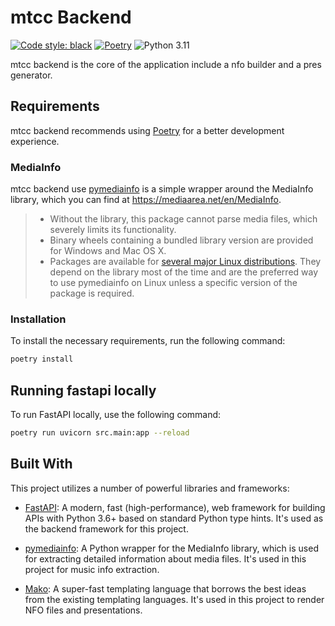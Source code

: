 # mtcc Backend
[![Code style: black](https://img.shields.io/badge/code%20style-black-000000.svg)](https://github.com/psf/black) 
[![Poetry](https://img.shields.io/endpoint?url=https://python-poetry.org/badge/v0.json)](https://python-poetry.org/)
![Python 3.11](https://img.shields.io/badge/python-3.11%20|%203.12-blue)

mtcc backend is the core of the application include a nfo builder and a pres generator.

## Requirements
mtcc backend recommends using [Poetry](https://python-poetry.org/) for a better development experience.

### MediaInfo
mtcc backend use [pymediainfo](https://pypi.org/project/pymediainfo/) is a simple wrapper around the MediaInfo library, which you can find at https://mediaarea.net/en/MediaInfo.
> * Without the library, this package cannot parse media files, which severely limits its functionality.
> * Binary wheels containing a bundled library version are provided for Windows and Mac OS X.
> * Packages are available for [several major Linux distributions](https://repology.org/project/python:pymediainfo/versions). They depend on the library most of the time and are the preferred way to use pymediainfo on Linux unless a specific version of the package is required.

### Installation
To install the necessary requirements, run the following command:
```bash
poetry install
```

## Running fastapi locally
To run FastAPI locally, use the following command:
```bash
poetry run uvicorn src.main:app --reload
```

## Built With

This project utilizes a number of powerful libraries and frameworks:

- [FastAPI](https://fastapi.tiangolo.com/): A modern, fast (high-performance), web framework for building APIs with Python 3.6+ based on standard Python type hints. It's used as the backend framework for this project.

- [pymediainfo](https://pypi.org/project/pymediainfo/): A Python wrapper for the MediaInfo library, which is used for extracting detailed information about media files. It's used in this project for music info extraction.

- [Mako](https://www.makotemplates.org/): A super-fast templating language that borrows the best ideas from the existing templating languages. It's used in this project to render NFO files and presentations.